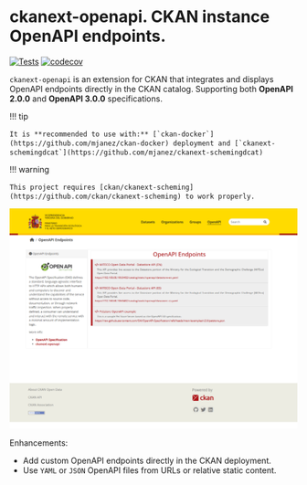 # ckanext-openapi. CKAN instance OpenAPI endpoints.

[![Tests](https://github.com/mjanez/ckanext-openapi/workflows/Tests/badge.svg?branch=main)](https://github.com/mjanez/ckanext-openapi/actions)
[![codecov](https://codecov.io/github/mjanez/ckanext-openapi/graph/badge.svg?token=GPQ0578ZX2)](https://codecov.io/github/mjanez/ckanext-openapi)

`ckanext-openapi` is an extension for CKAN that integrates and displays OpenAPI endpoints directly in the CKAN catalog. Supporting both **OpenAPI 2.0.0** and **OpenAPI 3.0.0** specifications.

!!! tip
    
    It is **recommended to use with:** [`ckan-docker`](https://github.com/mjanez/ckan-docker) deployment and [`ckanext-schemingdcat`](https://github.com/mjanez/ckanext-schemingdcat)

!!! warning

    This project requires [ckan/ckanext-scheming](https://github.com/ckan/ckanext-scheming) to work properly.

![image](./v1/img/openapi_endpoints.png)

Enhancements:

- Add custom OpenAPI endpoints directly in the CKAN deployment.
- Use `YAML` or `JSON` OpenAPI files from URLs or relative static content.
